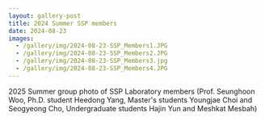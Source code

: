 ```yaml
---
layout: gallery-post
title: 2024 Summer SSP members
date: 2024-08-23
images:
  - /gallery/img/2024-08-23-SSP_Members1.JPG
  - /gallery/img/2024-08-23-SSP_Members2.JPG
  - /gallery/img/2024-08-23-SSP_Members3.jpg
  - /gallery/img/2024-08-23-SSP_Members4.JPG
---
```


2025 Summer group photo of SSP Laboratory members (Prof. Seunghoon Woo, Ph.D. student Heedong Yang, Master's students Youngjae Choi and Seogyeong Cho, Undergraduate students Hajin Yun and Meshkat Mesbah)